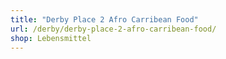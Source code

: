 ```yaml
---
title: "Derby Place 2 Afro Carribean Food"
url: /derby/derby-place-2-afro-carribean-food/
shop: Lebensmittel
---
```

